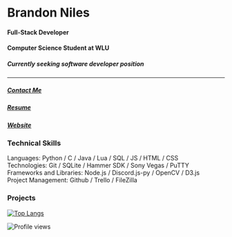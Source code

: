 # **Brandon Niles**
#### Full-Stack Developer
#### Computer Science Student at WLU
##### ***Currently seeking software developer position***

---

##### [Contact Me](mailto:brandonniles00@gmail.com "EMail")
##### [Resume](http://www.brandonniles.com/resume "Resume")
##### [Website](http://www.brandonniles.com "Website")

### Technical Skills
Languages: Python / C / Java / Lua / SQL / JS / HTML / CSS  
Technologies: Git / SQLite / Hammer SDK / Sony Vegas / PuTTY  
Frameworks and Libraries: Node.js / Discord.js-py / OpenCV / D3.js  
Project Management: Github / Trello / FileZilla

### Projects
[![Top Langs](https://github-readme-stats.vercel.app/api/top-langs/?username=brandonnniles)](https://github.com/anuraghazra/github-readme-stats)

![Profile views](https://gpvc.arturio.dev/brandonnniles)
